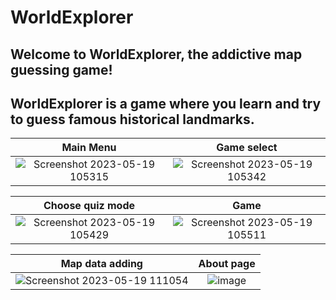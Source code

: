 # WorldExplorer
## Welcome to WorldExplorer, the addictive map guessing game! 
## WorldExplorer is a game where you learn and try to guess famous historical landmarks.

Main Menu               |  Game select
:-------------------------:|:-------------------------:
![Screenshot 2023-05-19 105315](https://github.com/nekocats/HistoryGuesser/assets/71066639/262837c7-9b5c-4dad-a26c-94e33b4f6c20)  |  ![Screenshot 2023-05-19 105342](https://github.com/nekocats/HistoryGuesser/assets/71066639/5dc44c7e-5d25-4197-ab3d-89b7d0f46e9d)


Choose quiz mode             |  Game
:-------------------------:|:-------------------------:
![Screenshot 2023-05-19 105429](https://github.com/nekocats/HistoryGuesser/assets/71066639/96e16955-fda7-4c18-a1eb-5de21483916a)  |  ![Screenshot 2023-05-19 105511](https://github.com/nekocats/HistoryGuesser/assets/71066639/ab9cd484-5b52-4ff8-ba50-273be6809b6f)


Map data adding              |  About page
:-------------------------:|:-------------------------:
![Screenshot 2023-05-19 111054](https://github.com/nekocats/HistoryGuesser/assets/71066639/acd0d0ec-fd01-4da8-a121-1a4cad4386e0)  |  ![image](https://user-images.githubusercontent.com/71066639/233734825-f3c6791a-5d30-4129-aa8f-9a999db7252d.png)
